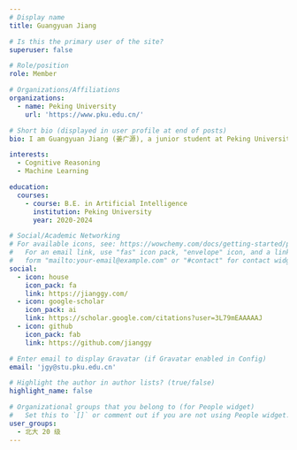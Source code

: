 ```yaml
---
# Display name
title: Guangyuan Jiang

# Is this the primary user of the site?
superuser: false

# Role/position
role: Member

# Organizations/Affiliations
organizations:
  - name: Peking University
    url: 'https://www.pku.edu.cn/'

# Short bio (displayed in user profile at end of posts)
bio: I am Guangyuan Jiang (姜广源), a junior student at Peking University (PKU), majoring in Artificial Intelligence. I am also a member of the Tong Class (a special program founded by Prof. Song-Chun Zhu), Yuanpei College. I’m grateful to be advised by Prof. Yixin Zhu, and am affiliated with the PKU Institute for AI. My research interests include cognitive reasoning and machine learning. Currently, I’m focusing on introducing human behavior studies into language models and building machines that can learn and think like people.

interests:
  - Cognitive Reasoning
  - Machine Learning

education:
  courses:
    - course: B.E. in Artificial Intelligence
      institution: Peking University
      year: 2020-2024

# Social/Academic Networking
# For available icons, see: https://wowchemy.com/docs/getting-started/page-builder/#icons
#   For an email link, use "fas" icon pack, "envelope" icon, and a link in the
#   form "mailto:your-email@example.com" or "#contact" for contact widget.
social:
  - icon: house
    icon_pack: fa
    link: https://jianggy.com/
  - icon: google-scholar
    icon_pack: ai
    link: https://scholar.google.com/citations?user=3L79mEAAAAAJ
  - icon: github
    icon_pack: fab
    link: https://github.com/jianggy

# Enter email to display Gravatar (if Gravatar enabled in Config)
email: 'jgy@stu.pku.edu.cn'

# Highlight the author in author lists? (true/false)
highlight_name: false

# Organizational groups that you belong to (for People widget)
#   Set this to `[]` or comment out if you are not using People widget.
user_groups:
  - 北大 20 级
---
```

